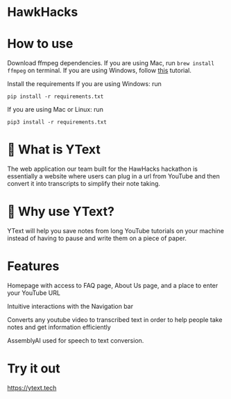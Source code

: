 # HawkHacks

# How to use
Download ffmpeg dependencies. If you are using Mac, run `brew install ffmpeg` on terminal. If you are using Windows, follow [this](https://www.geeksforgeeks.org/how-to-install-ffmpeg-on-windows/) tutorial.

Install the requirements
If you are using Windows:
run 
``` 
pip install -r requirements.txt
```
If you are using Mac or Linux:
run
```
pip3 install -r requirements.txt
```
# 👀 What is YText
The web application our team built for the HawHacks hackathon is essentially a website where users can plug in a url from YouTube and then convert it into transcripts to simplify their note taking.

# 🤔 Why use YText?
YText will help you save notes from long YouTube tutorials on your machine instead of having to pause and write them on a piece of paper.

# Features
Homepage with access to FAQ page, About Us page, and a place to enter your YouTube URL

Intuitive interactions with the Navigation bar

Converts any youtube video to transcribed text in order to help people take notes and get information efficiently

AssemblyAI used for speech to text conversion.

# Try it out
https://ytext.tech
